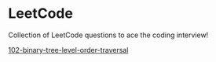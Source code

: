 # LeetCode
Collection of LeetCode questions to ace the coding interview!

<p><a href="https://github.com/GouravSingh2580/leetcode/blob/main/102-binary-tree-level-order-traversal/README.md">102-binary-tree-level-order-traversal</a></p>
